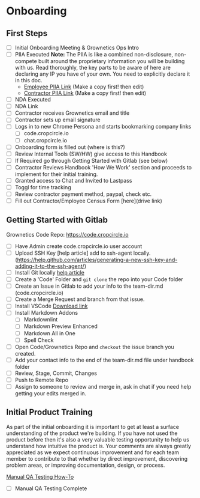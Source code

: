 # Onboarding

## First Steps
* [ ] Initial Onboarding Meeting & Grownetics Ops Intro
* [ ] PIIA Executed
    **Note:** The PIIA is like a combined non-disclosure, non-compete built around the proprietary information you will be building with us. Read thoroughly, the key parts to be aware of here are declaring any IP you have of your own. You need to explicitly declare it in this doc.
    + [Employee PIIA Link](https://drive.google.com/open?id=0B7G5Gc0AHKKycEJwcVYxbzRoQnM)  (Make a copy first! then edit)
    + [Contractor PIIA Link](https://drive.google.com/open?id=1ATO1zJxM0PNAu7Kzdao9Otef2mWDhNh5BKI70isLvBI) (Make a copy first! then edit)
* [ ] NDA Executed
* [ ] NDA Link 
* [ ] Contractor receives Grownetics email and title
* [ ] Contractor sets up email signature
* [ ] Logs in to new Chrome Persona and starts bookmarking company links
    * [ ] code.cropcircle.io
    * [ ] chat.cropcircle.io
* [ ] Onboarding form is filled out (where is this?)
* [ ] Review Internal Tools (SW/HW) give access to this Handbook
* [ ] If Required go through Getting Started with Gitlab (see below)
* [ ] Contractor Reviews Handbook 'How We Work' section and proceeds to implement for their initial training.
* [ ] Granted access to Chat and Invited to Lastpass
* [ ] Toggl for time tracking
* [ ] Review contractor payment method, paypal, check etc.
* [ ] Fill out Contractor/Employee Census Form [here](drive link)

## Getting Started with Gitlab
Grownetics Code Repo: https://code.cropcircle.io

* [ ] Have Admin create code.cropcircle.io user account
* [ ] Upload SSH Key [help article] add to ssh-agent locally.(https://help.github.com/articles/generating-a-new-ssh-key-and-adding-it-to-the-ssh-agent/)
* [ ] Install Git locally [help article](https://gist.github.com/derhuerst/1b15ff4652a867391f03)
* [ ] Create a 'Code' Folder and ```git clone``` the repo into your Code folder
* [ ] Create an Issue in Gitlab to add your info to the team-dir.md (code.cropcircle.io)
* [ ] Create a Merge Request and branch from that issue.  
* [ ] Install VSCode [Download link](https://code.visualstudio.com/download)  
* [ ] Install Markdown Addons
    * [ ] Markdownlint
    * [ ] Markdown Preview Enhanced
    * [ ] Markdown All in One
    * [ ] Spell Check
* [ ] Open Code/Grownetics Repo and ```checkout``` the issue branch you created.
* [ ] Add your contact info to the end of the team-dir.md file under handbook folder
* [ ] Review, Stage, Commit, Changes
* [ ] Push to Remote Repo
* [ ] Assign to someone to review and merge in, ask in chat if you need help getting your edits merged in.

## Initial Product Training

As part of the initial onboarding it is important to get at least a surface understanding of the product we're building. If you have not used the product before then it's also a very valuable testing opportunity to help us understand how intuitive the product is. Your comments are always greatly appreciated as we expect continuous improvement and for each team member to contribute to that whether by direct improvement, discovering problem areas, or improving documentation, design, or process.

[Manual QA Testing How-To](Development/testing.md)

* [ ] Manual QA Testing Complete
